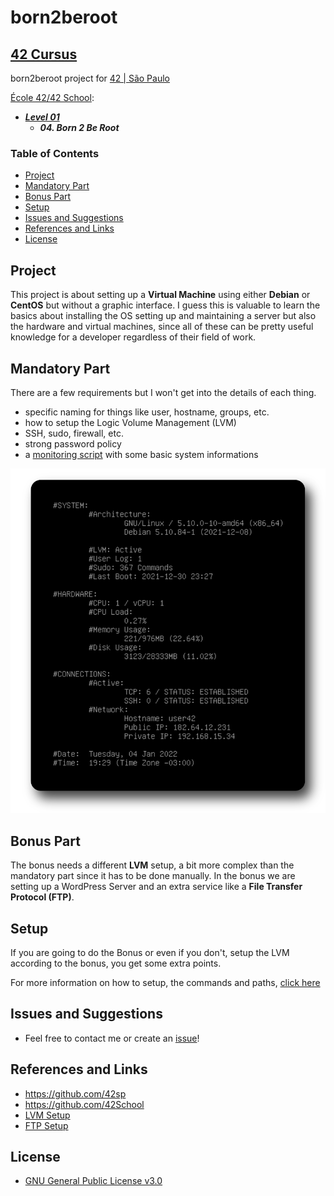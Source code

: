 # born2beroot   <!-- omit in toc -->

## [42 Cursus](https://github.com/psudo-dev/42cursus_index)  <!-- omit in toc -->

born2beroot project for [42 | São Paulo](https://github.com/42sp)

[École 42/42 School](https://github.com/42School):

- ***[Level 01](https://github.com/psudo-dev/42cursus_index)***
  - ***04. Born 2 Be Root***

### Table of Contents  <!-- omit in toc -->

- [Project](#project)
- [Mandatory Part](#mandatory-part)
- [Bonus Part](#bonus-part)
- [Setup](#setup)
- [Issues and Suggestions](#issues-and-suggestions)
- [References and Links](#references-and-links)
- [License](#license)

## Project

This project is about setting up a **Virtual Machine** using either **Debian** or **CentOS** but without a graphic interface. I guess this is valuable to learn the basics about installing the OS setting up and maintaining a server but also the hardware and virtual machines, since all of these can be pretty useful knowledge for a developer regardless of their field of work.

## Mandatory Part

There are a few requirements but I won't get into the details of each thing.

- specific naming for things like user, hostname, groups, etc.
- how to setup the Logic Volume Management (LVM)
- SSH, sudo, firewall, etc.
- strong password policy
- a [monitoring script](monitoring_script.md) with some basic system informations

![monitoring.sh](monitoring_script.png)

## Bonus Part

The bonus needs a different **LVM** setup, a bit more complex than the mandatory part since it has to be done manually. In the bonus we are setting up a WordPress Server and an extra service like a **File Transfer Protocol (FTP)**.

## Setup

If you are going to do the Bonus or even if you don't, setup the LVM according to the bonus, you get some extra points.

For more information on how to setup, the commands and paths, [click here](setup.md)

## Issues and Suggestions

-   Feel free to contact me or create an [issue](https://github.com/psudo-dev/42cursus_04_born2beroot/issues/new/choose)!

## References and Links

- <https://github.com/42sp>
- <https://github.com/42School>
- [LVM Setup](https://www.youtube.com/watch?v=GEl2S5MI-WU)
- [FTP Setup](https://www.digitalocean.com/community/tutorials/how-to-set-up-vsftpd-for-a-user-s-directory-on-debian-10s)

## License

-   [GNU General Public License v3.0](https://github.com/psudo-dev/42cursus_03_born2beroot/blob/main/LICENSE.md)
